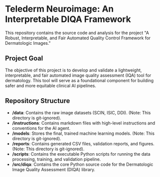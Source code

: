 # Telederm Neuroimage: An Interpretable DIQA Framework

This repository contains the source code and analysis for the project "A Robust, Interpretable, and Fair Automated Quality Control Framework for Dermatologic Images."

## Project Goal

The objective of this project is to develop and validate a lightweight, interpretable, and fair automated image quality assessment (IQA) tool for dermatology. This tool will serve as a foundational component for building safer and more equitable clinical AI pipelines.

## Repository Structure

- **/data**: Contains the raw image datasets (SCIN, ISIC, DDI). (Note: This directory is git-ignored).
- **/instructions**: Contains markdown files with high-level instructions and conventions for the AI agent.
- **/models**: Stores the final, trained machine learning models. (Note: This directory is git-ignored).
- **/reports**: Contains generated CSV files, validation reports, and figures. (Note: This directory is git-ignored).
- **/scripts**: Contains the executable Python scripts for running the data processing, training, and validation pipeline.
- **/src/diqa**: Contains the core Python source code for the Dermatologic Image Quality Assessment (DIQA) library.
